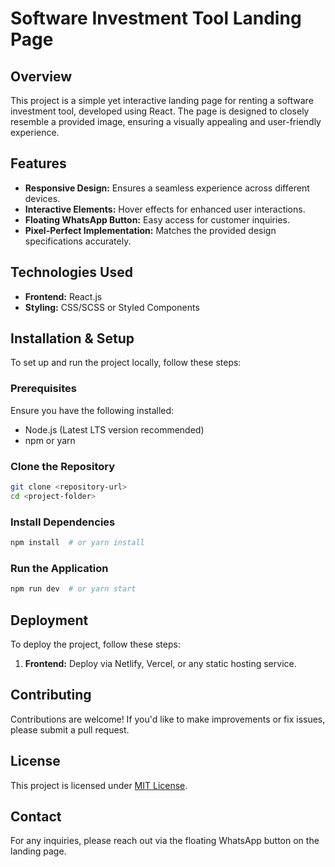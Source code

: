 # Software Investment Tool Landing Page

## Overview

This project is a simple yet interactive landing page for renting a software investment tool, developed using React. The page is designed to closely resemble a provided image, ensuring a visually appealing and user-friendly experience.

## Features

- **Responsive Design:** Ensures a seamless experience across different devices.
- **Interactive Elements:** Hover effects for enhanced user interactions.
- **Floating WhatsApp Button:** Easy access for customer inquiries.
- **Pixel-Perfect Implementation:** Matches the provided design specifications accurately.

## Technologies Used

- **Frontend:** React.js
- **Styling:** CSS/SCSS or Styled Components

## Installation & Setup

To set up and run the project locally, follow these steps:

### Prerequisites

Ensure you have the following installed:

- Node.js (Latest LTS version recommended)
- npm or yarn

### Clone the Repository

```sh
git clone <repository-url>
cd <project-folder>
```

### Install Dependencies

```sh
npm install  # or yarn install
```

### Run the Application

```sh
npm run dev  # or yarn start
```

## Deployment

To deploy the project, follow these steps:

1. **Frontend:** Deploy via Netlify, Vercel, or any static hosting service.

## Contributing

Contributions are welcome! If you'd like to make improvements or fix issues, please submit a pull request.

## License

This project is licensed under [MIT License](LICENSE).

## Contact

For any inquiries, please reach out via the floating WhatsApp button on the landing page.
